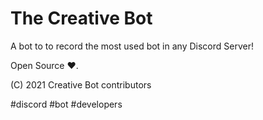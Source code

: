 # The Creative Bot

A bot to to record the most used bot in any Discord Server!

Open Source ♥️.


(C) 2021 Creative Bot contributors

#discord #bot #developers 

